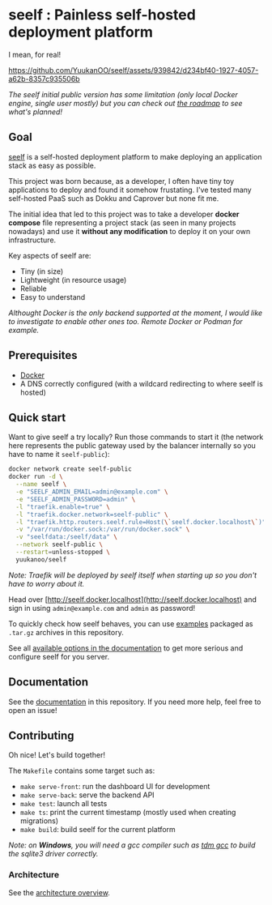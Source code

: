 # seelf : Painless self-hosted deployment platform

I mean, for real!

https://github.com/YuukanOO/seelf/assets/939842/d234bf40-1927-4057-a62b-8357c935506b

_The seelf initial public version has some limitation (only local Docker engine, single user mostly) but you can check out [the roadmap](https://github.com/YuukanOO/seelf/milestone/1) to see what's planned!_

## Goal

[seelf](https://github.com/YuukanOO/seelf) is a self-hosted deployment platform to make deploying an application stack as easy as possible.

This project was born because, as a developer, I often have tiny toy applications to deploy and found it somehow frustating. I've tested many self-hosted PaaS such as Dokku and Caprover but none fit me.

The initial idea that led to this project was to take a developer **docker compose** file representing a project stack (as seen in many projects nowadays) and use it **without any modification** to deploy it on your own infrastructure.

Key aspects of seelf are:

- Tiny (in size)
- Lightweight (in resource usage)
- Reliable
- Easy to understand

_Althought Docker is the only backend supported at the moment, I would like to investigate to enable other ones too. Remote Docker or Podman for example._

## Prerequisites

- [Docker](https://docs.docker.com/get-docker/)
- A DNS correctly configured (with a wildcard redirecting to where seelf is hosted)

## Quick start

Want to give seelf a try locally? Run those commands to start it (the network here represents the public gateway used by the balancer internally so you have to name it `seelf-public`):

```bash
docker network create seelf-public
docker run -d \
  --name seelf \
  -e "SEELF_ADMIN_EMAIL=admin@example.com" \
  -e "SEELF_ADMIN_PASSWORD=admin" \
  -l "traefik.enable=true" \
  -l "traefik.docker.network=seelf-public" \
  -l "traefik.http.routers.seelf.rule=Host(\`seelf.docker.localhost\`)" \
  -v "/var/run/docker.sock:/var/run/docker.sock" \
  -v "seelfdata:/seelf/data" \
  --network seelf-public \
  --restart=unless-stopped \
  yuukanoo/seelf
```

_Note: Traefik will be deployed by seelf itself when starting up so you don't have to worry about it._

Head over [http://seelf.docker.localhost](http://seelf.docker.localhost) and sign in using `admin@example.com` and `admin` as password!

To quickly check how seelf behaves, you can use [examples](examples/README.md) packaged as `.tar.gz` archives in this repository.

See all [available options in the documentation](DOCUMENTATION.md#configuration) to get more serious and configure seelf for you server.

## Documentation

See the [documentation](DOCUMENTATION.md) in this repository. If you need more help, feel free to open an issue!

## Contributing

Oh nice! Let's build together!

The `Makefile` contains some target such as:

- `make serve-front`: run the dashboard UI for development
- `make serve-back`: serve the backend API
- `make test`: launch all tests
- `make ts`: print the current timestamp (mostly used when creating migrations)
- `make build`: build seelf for the current platform

_Note: on **Windows**, you will need a gcc compiler such as [tdm gcc](https://jmeubank.github.io/tdm-gcc/) to build the sqlite3 driver correctly._

### Architecture

See the [architecture overview](ARCHITECTURE.md).
